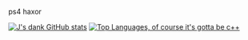 ps4 haxor

[![J's dank GitHub stats](https://github-readme-stats.vercel.app/api?username=jordywastaken&theme=tokyonight&show_icons=true&count_private=true&show=prs_merged,prs_merged_percentage)](https://github.com/anuraghazra/github-readme-stats) [![Top Languages, of course it's gotta be c++](https://github-readme-stats.vercel.app/api/top-langs/?username=jordywastaken&theme=tokyonight&layout=compact)](https://github.com/anuraghazra/github-readme-stats)